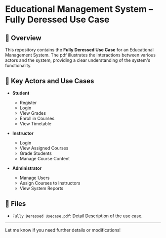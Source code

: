 # Educational Management System – Fully Deressed Use Case

## 📘 Overview

This repository contains the **Fully Deressed Use Case** for an Educational Management System. The pdf illustrates the interactions between various actors and the system, providing a clear understanding of the system's functionality.

## 🎯 Key Actors and Use Cases

* **Student**

  * Register
  * Login
  * View Grades
  * Enroll in Courses
  * View Timetable

* **Instructor**

  * Login
  * View Assigned Courses
  * Grade Students
  * Manage Course Content

* **Administrator**

  * Manage Users
  * Assign Courses to Instructors
  * View System Reports

## 📂 Files

* `Fully Deressed Usecase.pdf`: Detail Description of the use case.

---

Let me know if you need further details or modifications!
